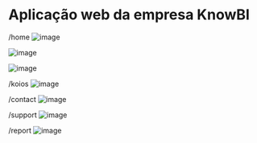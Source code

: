 # Aplicação web da empresa KnowBI

/home
![image](https://github.com/user-attachments/assets/ed098bdd-e8d7-4776-989b-3ab77d416e65)

![image](https://github.com/user-attachments/assets/db92d01f-158b-441a-8548-d76b03663f71)

![image](https://github.com/user-attachments/assets/5c5399ef-560e-4fe4-a745-94f5355a33a3)

/koios
![image](https://github.com/user-attachments/assets/8afce085-8efb-4928-ab21-bbcfb6b08012)

/contact
![image](https://github.com/user-attachments/assets/74f406f4-c079-4aef-b824-623aef4ca18d)

/support
![image](https://github.com/user-attachments/assets/629d58dc-3f40-4f28-b703-223c3dae8fec)

/report
![image](https://github.com/user-attachments/assets/df0a3f8a-5c2f-4e54-9789-3636f3392979)
